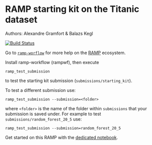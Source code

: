 # RAMP starting kit on the Titanic dataset

Authors: Alexandre Gramfort & Balazs Kegl

[![Build Status](https://travis-ci.org/ramp-kits/titanic.svg?branch=master)](https://travis-ci.org/ramp-kits/titanic)

Go to [`ramp-worflow`](https://github.com/paris-saclay-cds/ramp-workflow) for more help on the [RAMP](http:www.ramp.studio) ecosystem.

Install ramp-workflow (rampwf), then execute

```
ramp_test_submission
```

to test the starting kit submission (`submissions/starting_kit`).

To test a different submission use:

```
ramp_test_submission --submission=<folder>
```

where `<folder>` is the name of the folder within `submissions` that your
submission is saved under. For example to test `submissions/random_forest_20_5`
use:

```
ramp_test_submission --submission=random_forest_20_5
```

Get started on this RAMP with the [dedicated notebook](titanic_starting_kit.ipynb).

